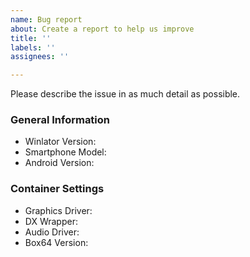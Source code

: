 ```yaml
---
name: Bug report
about: Create a report to help us improve
title: ''
labels: ''
assignees: ''

---
```


Please describe the issue in as much detail as possible.

### General Information
- Winlator Version:
- Smartphone Model:
- Android Version:

### Container Settings
- Graphics Driver:
- DX Wrapper:
- Audio Driver:
- Box64 Version:
